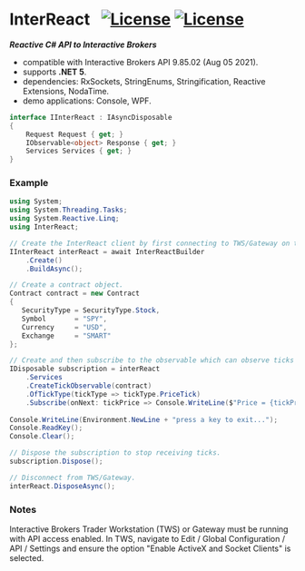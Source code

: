 # InterReact&nbsp;&nbsp; [![License](https://img.shields.io/badge/Version-0.0.2-blue)]() [![License](https://img.shields.io/badge/license-Apache%202.0-7755BB.svg)](https://opensource.org/licenses/Apache-2.0)

***Reactive C# API to Interactive Brokers***
- compatible with Interactive Brokers API 9.85.02 (Aug 05 2021).
- supports **.NET 5**.
- dependencies: RxSockets, StringEnums, Stringification, Reactive Extensions, NodaTime.
- demo applications: Console, WPF.

```csharp
interface IInterReact : IAsyncDisposable
{
    Request Request { get; }
    IObservable<object> Response { get; }
    Services Services { get; }
}
```
### Example ###
```csharp
using System;
using System.Threading.Tasks;
using System.Reactive.Linq;
using InterReact;
```
```csharp
// Create the InterReact client by first connecting to TWS/Gateway on the local host.
IInterReact interReact = await InterReactBuilder
    .Create()
    .BuildAsync();

// Create a contract object.
Contract contract = new Contract
{
   SecurityType = SecurityType.Stock,
   Symbol       = "SPY",
   Currency     = "USD",
   Exchange     = "SMART"
};

// Create and then subscribe to the observable which can observe ticks for the contract.
IDisposable subscription = interReact
    .Services
    .CreateTickObservable(contract)
    .OfTickType(tickType => tickType.PriceTick)
    .Subscribe(onNext: tickPrice => Console.WriteLine($"Price = {tickPrice.Price}"));
    
Console.WriteLine(Environment.NewLine + "press a key to exit...");
Console.ReadKey();
Console.Clear();

// Dispose the subscription to stop receiving ticks.
subscription.Dispose();

// Disconnect from TWS/Gateway.
interReact.DisposeAsync();
```
### Notes ###

Interactive Brokers Trader Workstation (TWS) or Gateway must be running with API access enabled. In TWS, navigate to Edit / Global Configuration / API / Settings and ensure the option "Enable ActiveX and Socket Clients" is selected.
